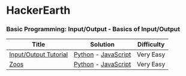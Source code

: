 # HackerEarth

### Basic Programming: Input/Output - Basics of Input/Output
| Title | Solution | Difficulty |
| ------------- | ------------- | ------------- |
| [Input/Output Tutorial](https://www.hackerearth.com/practice/basic-programming/input-output/basics-of-input-output/tutorial/) | [Python](https://github.com/gianmillare/HackerEarth/blob/master/python/basics_of_input_output.py) - [JavaScript](https://github.com/gianmillare/HackerEarth/blob/master/javascript/basics_of_input_output.js) | Very Easy |
| [Zoos](https://www.hackerearth.com/practice/basic-programming/input-output/basics-of-input-output/practice-problems/algorithm/is-zoo-f6f309e7/) | [Python](https://github.com/gianmillare/HackerEarth/blob/master/python/zoos.py) - [JavaScript](https://github.com/gianmillare/HackerEarth/blob/master/javascript/zoos.js) | Very Easy |
